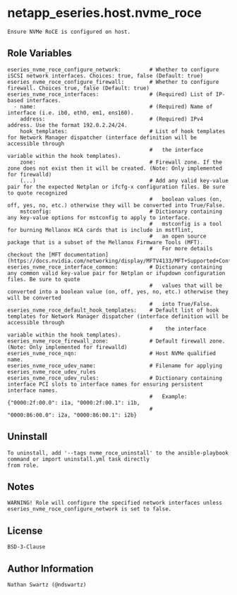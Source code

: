 # netapp_eseries.host.nvme_roce
    Ensure NVMe RoCE is configured on host.

## Role Variables
    eseries_nvme_roce_configure_network:         # Whether to configure iSCSI network interfaces. Choices: true, false (Default: true)
    eseries_nvme_roce_configure_firewall:        # Whether to configure firewall. Choices true, false (Default: true)
    eseries_nvme_roce_interfaces:                # (Required) List of IP-based interfaces.
      - name:                                    # (Required) Name of interface (i.e. ib0, eth0, em1, ens160).
        address:                                 # (Required) IPv4 address. Use the format 192.0.2.24/24.
        hook_templates:                          # List of hook templates for Network Manager dispatcher (interface definition will be accessible through
                                                 #   the interface variable within the hook templates).
        zone:                                    # Firewall zone. If the zone does not exist then it will be created. (Note: Only implemented for firewalld)
        (...)                                    # Add any valid key-value pair for the expected Netplan or ifcfg-x configuration files. Be sure to quote recognized
                                                 #   boolean values (on, off, yes, no, etc.) otherwise they will be converted into True/False.
        mstconfig:                               # Dictionary containing any key-value options for mstconfig to apply to interface.
                                                 #   mstconfig is a tool for burning Mellanox HCA cards that is include in mstflint,
                                                 #   an open source package that is a subset of the Mellanox Firmware Tools (MFT).
                                                 #   For more details checkout the [MFT documentation](https://docs.nvidia.com/networking/display/MFTV4133/MFT+Supported+Configurations+and+Parameters)
    eseries_nvme_roce_interface_common:          # Dictionary containing any common valid key-value pair for Netplan or ifupdown configuration files. Be sure to quote
                                                 #   values that will be converted into a boolean value (on, off, yes, no, etc.) otherwise they will be converted
                                                 #   into True/False.
    eseries_nvme_roce_default_hook_templates:    # Default list of hook templates for Network Manager dispatcher (interface definition will be accessible through
                                                 #    the interface variable within the hook templates).
    eseries_nvme_roce_firewall_zone:             # Default firewall zone. (Note: Only implemented for firewalld)
    eseries_nvme_roce_nqn:                       # Host NVMe qualified name.
    eseries_nvme_roce_udev_name:                 # Filename for applying eseries_nvme_roce_udev_rules
    eseries_nvme_roce_udev_rules:                # Dictionary containing interface PCI slots to interface names for ensuring persistent interface names.
                                                 #   Example: {"0000:2f:00.0": i1a, "0000:2f:00.1": i1b,
                                                 #             "0000:86:00.0": i2a, "0000:86:00.1": i2b}

## Uninstall
    To uninstall, add '--tags nvme_roce_uninstall' to the ansible-playbook command or import uninstall.yml task directly
    from role.

## Notes
    WARNING! Role will configure the specified network interfaces unless eseries_nvme_roce_configure_network is set to false.

## License
    BSD-3-Clause

## Author Information
    Nathan Swartz (@ndswartz)
